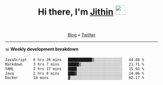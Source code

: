 <h1 align="center">Hi there, I'm <a href="https://jithset.github.io/" target="_blank">Jithin</a> <img
src="https://github.com/blackcater/blackcater/raw/main/images/Hi.gif" height="32" /></h1>

<br />

<p align="center">
  <a href="https://jithset.github.io">Blog</a> •
  <a href="https://twitter.com/jithset">Twitter</a>
</p>

---

📊 **Weekly development breakdown**

<!--START_SECTION:waka-->

```txt
JavaScript   6 hrs 26 mins   ███████████▒░░░░░░░░░░░░░   44.88 %
Markdown     3 hrs 7 mins    █████▒░░░░░░░░░░░░░░░░░░░   21.71 %
YAML         2 hrs 17 mins   ████░░░░░░░░░░░░░░░░░░░░░   15.93 %
Java         2 hrs 8 mins    ███▓░░░░░░░░░░░░░░░░░░░░░   14.86 %
Docker       18 mins         ▓░░░░░░░░░░░░░░░░░░░░░░░░   02.17 %
```

<!--END_SECTION:waka-->

